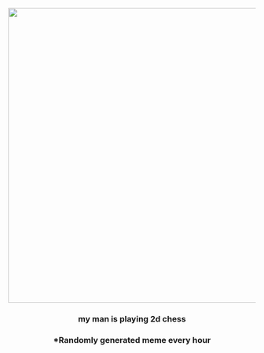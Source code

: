 <p align="center">
        <img src="https://i.redd.it/hdbsvdaj61m81.jpg" width="600" height="600">
        </p>
        <h3 align="center">my man is playing 2d chess</h3>
        <h3 align="center">*Randomly generated meme every hour</h3>
    